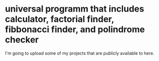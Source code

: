 # universal programm that includes calculator, factorial finder, fibbonacci finder, and polindrome checker
I'm going to upload some of my projects that are publicly available to here. 
